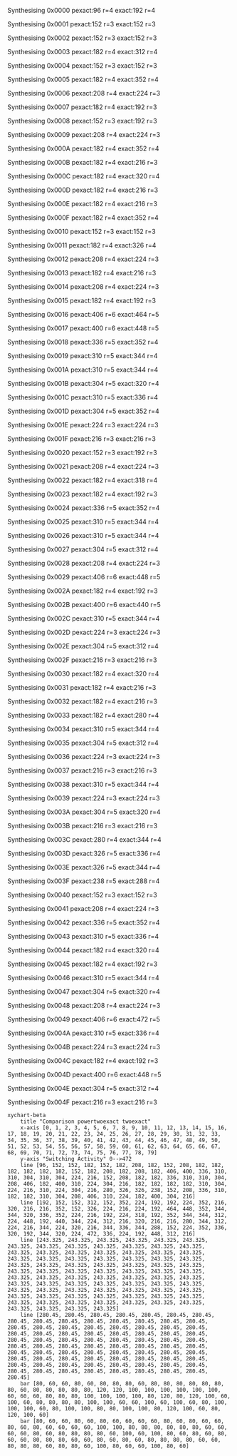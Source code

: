 Synthesising 0x0000 pexact:96 r=4 exact:192 r=4

Synthesising 0x0001 pexact:152 r=3 exact:152 r=3

Synthesising 0x0002 pexact:152 r=3 exact:152 r=3

Synthesising 0x0003 pexact:182 r=4 exact:312 r=4

Synthesising 0x0004 pexact:152 r=3 exact:152 r=3

Synthesising 0x0005 pexact:182 r=4 exact:352 r=4

Synthesising 0x0006 pexact:208 r=4 exact:224 r=3

Synthesising 0x0007 pexact:182 r=4 exact:192 r=3

Synthesising 0x0008 pexact:152 r=3 exact:192 r=3

Synthesising 0x0009 pexact:208 r=4 exact:224 r=3

Synthesising 0x000A pexact:182 r=4 exact:352 r=4

Synthesising 0x000B pexact:182 r=4 exact:216 r=3

Synthesising 0x000C pexact:182 r=4 exact:320 r=4

Synthesising 0x000D pexact:182 r=4 exact:216 r=3

Synthesising 0x000E pexact:182 r=4 exact:216 r=3

Synthesising 0x000F pexact:182 r=4 exact:352 r=4

Synthesising 0x0010 pexact:152 r=3 exact:152 r=3

Synthesising 0x0011 pexact:182 r=4 exact:326 r=4

Synthesising 0x0012 pexact:208 r=4 exact:224 r=3

Synthesising 0x0013 pexact:182 r=4 exact:216 r=3

Synthesising 0x0014 pexact:208 r=4 exact:224 r=3

Synthesising 0x0015 pexact:182 r=4 exact:192 r=3

Synthesising 0x0016 pexact:406 r=6 exact:464 r=5

Synthesising 0x0017 pexact:400 r=6 exact:448 r=5

Synthesising 0x0018 pexact:336 r=5 exact:352 r=4

Synthesising 0x0019 pexact:310 r=5 exact:344 r=4

Synthesising 0x001A pexact:310 r=5 exact:344 r=4

Synthesising 0x001B pexact:304 r=5 exact:320 r=4

Synthesising 0x001C pexact:310 r=5 exact:336 r=4

Synthesising 0x001D pexact:304 r=5 exact:352 r=4

Synthesising 0x001E pexact:224 r=3 exact:224 r=3

Synthesising 0x001F pexact:216 r=3 exact:216 r=3

Synthesising 0x0020 pexact:152 r=3 exact:192 r=3

Synthesising 0x0021 pexact:208 r=4 exact:224 r=3

Synthesising 0x0022 pexact:182 r=4 exact:318 r=4

Synthesising 0x0023 pexact:182 r=4 exact:192 r=3

Synthesising 0x0024 pexact:336 r=5 exact:352 r=4

Synthesising 0x0025 pexact:310 r=5 exact:344 r=4

Synthesising 0x0026 pexact:310 r=5 exact:344 r=4

Synthesising 0x0027 pexact:304 r=5 exact:312 r=4

Synthesising 0x0028 pexact:208 r=4 exact:224 r=3

Synthesising 0x0029 pexact:406 r=6 exact:448 r=5

Synthesising 0x002A pexact:182 r=4 exact:192 r=3

Synthesising 0x002B pexact:400 r=6 exact:440 r=5

Synthesising 0x002C pexact:310 r=5 exact:344 r=4

Synthesising 0x002D pexact:224 r=3 exact:224 r=3

Synthesising 0x002E pexact:304 r=5 exact:312 r=4

Synthesising 0x002F pexact:216 r=3 exact:216 r=3

Synthesising 0x0030 pexact:182 r=4 exact:320 r=4

Synthesising 0x0031 pexact:182 r=4 exact:216 r=3

Synthesising 0x0032 pexact:182 r=4 exact:216 r=3

Synthesising 0x0033 pexact:182 r=4 exact:280 r=4

Synthesising 0x0034 pexact:310 r=5 exact:344 r=4

Synthesising 0x0035 pexact:304 r=5 exact:312 r=4

Synthesising 0x0036 pexact:224 r=3 exact:224 r=3

Synthesising 0x0037 pexact:216 r=3 exact:216 r=3

Synthesising 0x0038 pexact:310 r=5 exact:344 r=4

Synthesising 0x0039 pexact:224 r=3 exact:224 r=3

Synthesising 0x003A pexact:304 r=5 exact:320 r=4

Synthesising 0x003B pexact:216 r=3 exact:216 r=3

Synthesising 0x003C pexact:280 r=4 exact:344 r=4

Synthesising 0x003D pexact:326 r=5 exact:336 r=4

Synthesising 0x003E pexact:326 r=5 exact:344 r=4

Synthesising 0x003F pexact:238 r=5 exact:288 r=4

Synthesising 0x0040 pexact:152 r=3 exact:152 r=3

Synthesising 0x0041 pexact:208 r=4 exact:224 r=3

Synthesising 0x0042 pexact:336 r=5 exact:352 r=4

Synthesising 0x0043 pexact:310 r=5 exact:336 r=4

Synthesising 0x0044 pexact:182 r=4 exact:320 r=4

Synthesising 0x0045 pexact:182 r=4 exact:192 r=3

Synthesising 0x0046 pexact:310 r=5 exact:344 r=4

Synthesising 0x0047 pexact:304 r=5 exact:320 r=4

Synthesising 0x0048 pexact:208 r=4 exact:224 r=3

Synthesising 0x0049 pexact:406 r=6 exact:472 r=5

Synthesising 0x004A pexact:310 r=5 exact:336 r=4

Synthesising 0x004B pexact:224 r=3 exact:224 r=3

Synthesising 0x004C pexact:182 r=4 exact:192 r=3

Synthesising 0x004D pexact:400 r=6 exact:448 r=5

Synthesising 0x004E pexact:304 r=5 exact:312 r=4

Synthesising 0x004F pexact:216 r=3 exact:216 r=3

```mermaid
xychart-beta
    title "Comparison powertwoexact twoexact"
    x-axis [0, 1, 2, 3, 4, 5, 6, 7, 8, 9, 10, 11, 12, 13, 14, 15, 16, 17, 18, 19, 20, 21, 22, 23, 24, 25, 26, 27, 28, 29, 30, 31, 32, 33, 34, 35, 36, 37, 38, 39, 40, 41, 42, 43, 44, 45, 46, 47, 48, 49, 50, 51, 52, 53, 54, 55, 56, 57, 58, 59, 60, 61, 62, 63, 64, 65, 66, 67, 68, 69, 70, 71, 72, 73, 74, 75, 76, 77, 78, 79]
    y-axis "Switching Activity" 0-->472
    line [96, 152, 152, 182, 152, 182, 208, 182, 152, 208, 182, 182, 182, 182, 182, 182, 152, 182, 208, 182, 208, 182, 406, 400, 336, 310, 310, 304, 310, 304, 224, 216, 152, 208, 182, 182, 336, 310, 310, 304, 208, 406, 182, 400, 310, 224, 304, 216, 182, 182, 182, 182, 310, 304, 224, 216, 310, 224, 304, 216, 280, 326, 326, 238, 152, 208, 336, 310, 182, 182, 310, 304, 208, 406, 310, 224, 182, 400, 304, 216]
    line [192, 152, 152, 312, 152, 352, 224, 192, 192, 224, 352, 216, 320, 216, 216, 352, 152, 326, 224, 216, 224, 192, 464, 448, 352, 344, 344, 320, 336, 352, 224, 216, 192, 224, 318, 192, 352, 344, 344, 312, 224, 448, 192, 440, 344, 224, 312, 216, 320, 216, 216, 280, 344, 312, 224, 216, 344, 224, 320, 216, 344, 336, 344, 288, 152, 224, 352, 336, 320, 192, 344, 320, 224, 472, 336, 224, 192, 448, 312, 216]
    line [243.325, 243.325, 243.325, 243.325, 243.325, 243.325, 243.325, 243.325, 243.325, 243.325, 243.325, 243.325, 243.325, 243.325, 243.325, 243.325, 243.325, 243.325, 243.325, 243.325, 243.325, 243.325, 243.325, 243.325, 243.325, 243.325, 243.325, 243.325, 243.325, 243.325, 243.325, 243.325, 243.325, 243.325, 243.325, 243.325, 243.325, 243.325, 243.325, 243.325, 243.325, 243.325, 243.325, 243.325, 243.325, 243.325, 243.325, 243.325, 243.325, 243.325, 243.325, 243.325, 243.325, 243.325, 243.325, 243.325, 243.325, 243.325, 243.325, 243.325, 243.325, 243.325, 243.325, 243.325, 243.325, 243.325, 243.325, 243.325, 243.325, 243.325, 243.325, 243.325, 243.325, 243.325, 243.325, 243.325, 243.325, 243.325, 243.325, 243.325]
    line [280.45, 280.45, 280.45, 280.45, 280.45, 280.45, 280.45, 280.45, 280.45, 280.45, 280.45, 280.45, 280.45, 280.45, 280.45, 280.45, 280.45, 280.45, 280.45, 280.45, 280.45, 280.45, 280.45, 280.45, 280.45, 280.45, 280.45, 280.45, 280.45, 280.45, 280.45, 280.45, 280.45, 280.45, 280.45, 280.45, 280.45, 280.45, 280.45, 280.45, 280.45, 280.45, 280.45, 280.45, 280.45, 280.45, 280.45, 280.45, 280.45, 280.45, 280.45, 280.45, 280.45, 280.45, 280.45, 280.45, 280.45, 280.45, 280.45, 280.45, 280.45, 280.45, 280.45, 280.45, 280.45, 280.45, 280.45, 280.45, 280.45, 280.45, 280.45, 280.45, 280.45, 280.45, 280.45, 280.45, 280.45, 280.45, 280.45, 280.45]
    bar [80, 60, 60, 80, 60, 80, 80, 80, 60, 80, 80, 80, 80, 80, 80, 80, 60, 80, 80, 80, 80, 80, 120, 120, 100, 100, 100, 100, 100, 100, 60, 60, 60, 80, 80, 80, 100, 100, 100, 100, 80, 120, 80, 120, 100, 60, 100, 60, 80, 80, 80, 80, 100, 100, 60, 60, 100, 60, 100, 60, 80, 100, 100, 100, 60, 80, 100, 100, 80, 80, 100, 100, 80, 120, 100, 60, 80, 120, 100, 60]
    bar [80, 60, 60, 80, 60, 80, 60, 60, 60, 60, 80, 60, 80, 60, 60, 80, 60, 80, 60, 60, 60, 60, 100, 100, 80, 80, 80, 80, 80, 80, 60, 60, 60, 60, 80, 60, 80, 80, 80, 80, 60, 100, 60, 100, 80, 60, 80, 60, 80, 60, 60, 80, 80, 80, 60, 60, 80, 60, 80, 60, 80, 80, 80, 80, 60, 60, 80, 80, 80, 60, 80, 80, 60, 100, 80, 60, 60, 100, 80, 60]
```

